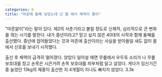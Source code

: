 ```yaml
---
categories: b
title: "마흔에 둘째 낳았는데 넌 뭘 해서 체력이 좋아"
---
```

"마흔앓이"라는 말이 있다. 제2의 사춘기라고 불릴 정도로 신체적, 심리적으로 큰 변화를 겪는 시기를 말한다. 내가 중년이라고? 믿고 싶지 않은 40대의 시작과 함께 둘째를 출산했다. 중년에 접어들었다는 것과 마흔에 출산이라는 사실을 받아들일 새도 없이 몸에서 신호를 보내기 시작했다.

출산 후 체력이 급격히 떨어졌다. 앉았다 일어설 때면 무릎에서 우두둑 소리가 나 무릎 보호대를 찼고 손목은 시큰거려 손목 보호대를 피부처럼 달고 살았다. 게다가 임신기간 중 늘었던 13kg의 체중이 출산한 지 4개월이 지나도 빠지지 않았다. 3.3k
